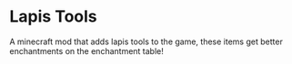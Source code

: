 # Lapis Tools
A minecraft mod that adds lapis tools to the game, these items get better enchantments on the enchantment table!

